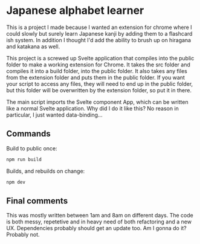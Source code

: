 # Japanese alphabet learner

This is a project I made because I wanted an extension for chrome where I could slowly but surely learn Japanese kanji by adding them to a flashcard ish system.
In addition I thought I'd add the ability to brush up on hiragana and katakana as well.

This project is a screwed up Svelte application that compiles into the public folder to make a working extension for Chrome.
It takes the src folder and compiles it into a build folder, into the public folder.
It also takes any files from the extension folder and puts them in the public folder.
If you want your script to access any files, they will need to end up in the public folder, but this folder will be overwritten by the extension folder, so put it in there.

The main script imports the Svelte component App, which can be written like a normal Svelte application.
Why did I do it like this? No reason in particular, I just wanted data-binding...

## Commands

Build to public once:
```bash
npm run build
```
Builds, and rebuilds on change:
```bash
npm dev
```

## Final comments

This was mostly written between 1am and 8am on different days.
The code is both messy, repetetive and in heavy need of both refactoring and a new UX.
Dependencies probably should get an update too.
Am I gonna do it? Probably not.
